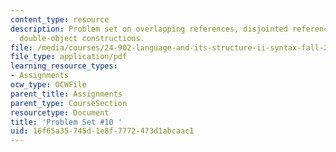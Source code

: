 ```yaml
---
content_type: resource
description: Problem set on overlapping references, disjointed references, PRO, and
  double-object constructions.
file: /media/courses/24-902-language-and-its-structure-ii-syntax-fall-2003/16f65a35745d1e8f7772473d1abcaac1_ps_10.pdf
file_type: application/pdf
learning_resource_types:
- Assignments
ocw_type: OCWFile
parent_title: Assignments
parent_type: CourseSection
resourcetype: Document
title: 'Problem Set #10 '
uid: 16f65a35-745d-1e8f-7772-473d1abcaac1
---
```

